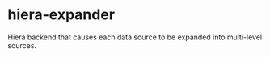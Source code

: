 # hiera-expander
Hiera backend that causes each data source to be expanded into multi-level sources.
